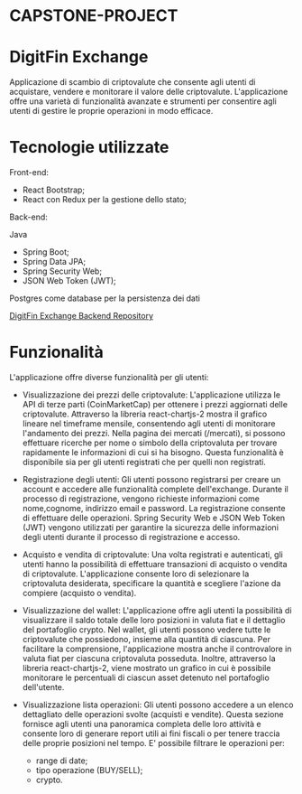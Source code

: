 # CAPSTONE-PROJECT
# DigitFin Exchange 
Applicazione di scambio di criptovalute che consente agli utenti di acquistare, vendere e monitorare il valore delle criptovalute. L'applicazione offre una varietà di funzionalità avanzate e strumenti per consentire agli utenti di gestire le proprie operazioni in modo efficace.
# Tecnologie utilizzate

Front-end:

- React Bootstrap;
- React con Redux per la gestione dello stato;

Back-end:

Java 
- Spring Boot;
- Spring Data JPA;
- Spring Security Web;
- JSON Web Token (JWT);

Postgres come database per la persistenza dei dati

[DigitFin Exchange Backend Repository](https://github.com/Massimiliano2022/CAPSTONE-PROJECT-BACKEND)


# Funzionalità
L'applicazione offre diverse funzionalità per gli utenti:

- Visualizzazione dei prezzi delle criptovalute:
L'applicazione utilizza le API di terze parti (CoinMarketCap) per ottenere i prezzi aggiornati delle criptovalute. Attraverso la libreria react-chartjs-2 mostra il grafico lineare nel timeframe mensile, consentendo agli utenti di monitorare l'andamento dei prezzi. Nella pagina dei mercati (/mercati), si possono effettuare ricerche per nome o simbolo della criptovaluta per trovare rapidamente le informazioni di cui si ha bisogno. Questa funzionalità è disponibile sia per gli utenti registrati che per quelli non registrati.

- Registrazione degli utenti:
Gli utenti possono registrarsi per creare un account e accedere alle funzionalità complete dell'exchange. Durante il processo di registrazione, vengono richieste informazioni come nome,cognome, indirizzo email e password. La registrazione consente di effettuare delle operazioni. Spring Security Web e JSON Web Token (JWT) vengono utilizzati per garantire la sicurezza delle informazioni degli utenti durante il processo di registrazione e accesso.

- Acquisto e vendita di criptovalute:
Una volta registrati e autenticati, gli utenti hanno la possibilità di effettuare transazioni di acquisto o vendita di criptovalute. L'applicazione consente loro di selezionare la criptovaluta desiderata, specificare la quantità e scegliere l'azione da compiere (acquisto o vendita).

- Visualizzazione del wallet:
L'applicazione offre agli utenti la possibilità di visualizzare il saldo totale delle loro posizioni in valuta fiat e il dettaglio del portafoglio crypto. Nel wallet, gli utenti possono vedere tutte le criptovalute che possiedono, insieme alla quantità di ciascuna. Per facilitare la comprensione, l'applicazione mostra anche il controvalore in valuta fiat per ciascuna criptovaluta posseduta. Inoltre, attraverso la libreria react-chartjs-2, viene mostrato un grafico in cui è possibile monitorare le percentuali di ciascun asset detenuto nel portafoglio dell'utente.

- Visualizzazione lista operazioni:
Gli utenti possono accedere a un elenco dettagliato delle operazioni svolte (acquisti e vendite). Questa sezione fornisce agli utenti una panoramica completa delle loro attività e consente loro di generare report utili ai fini fiscali o per tenere traccia delle proprie posizioni nel tempo. E' possibile filtrare le operazioni per:
  - range di date;
  - tipo operazione (BUY/SELL);
  - crypto.
